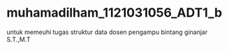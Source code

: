 # muhamadilham_1121031056_ADT1_b
untuk memeuhi tugas struktur data dosen pengampu bintang ginanjar S.T.,M.T
